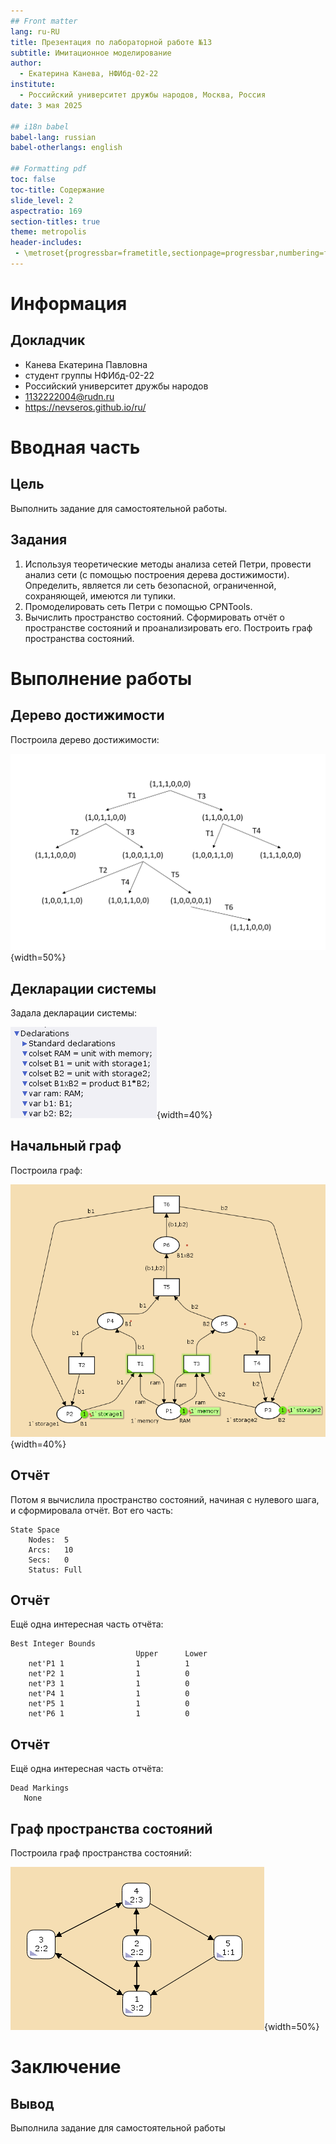 ```yaml
---
## Front matter
lang: ru-RU
title: Презентация по лабораторной работе №13
subtitle: Имитационное моделирование
author:
  - Екатерина Канева, НФИбд-02-22
institute:
  - Российский университет дружбы народов, Москва, Россия
date: 3 мая 2025

## i18n babel
babel-lang: russian
babel-otherlangs: english

## Formatting pdf
toc: false
toc-title: Содержание
slide_level: 2
aspectratio: 169
section-titles: true
theme: metropolis
header-includes:
 - \metroset{progressbar=frametitle,sectionpage=progressbar,numbering=fraction}
---
```


# Информация

## Докладчик

* Канева Екатерина Павловна
* студент группы НФИбд-02-22
* Российский университет дружбы народов
* [1132222004@rudn.ru](mailto:1132222004@rudn.ru)
* <https://nevseros.github.io/ru/>

# Вводная часть

## Цель

Выполнить задание для самостоятельной работы.

## Задания

1. Используя теоретические методы анализа сетей Петри, провести анализ сети (с помощью построения дерева достижимости). Определить, является ли сеть безопасной, ограниченной, сохраняющей, имеются ли тупики.
2. Промоделировать сеть Петри с помощью CPNTools.
3. Вычислить пространство состояний. Сформировать отчёт о пространстве состояний и проанализировать его. Построить граф пространства состояний.

# Выполнение работы

## Дерево достижимости

Построила дерево достижимости:

![Дерево достижимости.](image/1.png){width=50%}

## Декларации системы

Задала декларации системы:

![Декларации системы.](image/3.png){width=40%}

## Начальный граф

Построила граф:

![Граф.](image/2.png){width=40%}

## Отчёт

Потом я вычислила пространство состояний, начиная с нулевого шага, и сформировала отчёт. Вот его часть:

```
State Space
    Nodes:  5
    Arcs:   10
    Secs:   0
    Status: Full
```

## Отчёт

Ещё одна интересная часть отчёта:

```
Best Integer Bounds
                            Upper      Lower
    net'P1 1                1          1
    net'P2 1                1          0
    net'P3 1                1          0
    net'P4 1                1          0
    net'P5 1                1          0
    net'P6 1                1          0
```

## Отчёт

Ещё одна интересная часть отчёта:

```
Dead Markings
   None
```

## Граф пространства состояний

Построила граф пространства состояний:

![Графа состояний.](image/4.png){width=50%}

# Заключение

## Вывод

Выполнила задание для самостоятельной работы